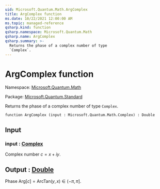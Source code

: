 ```yaml
---
uid: Microsoft.Quantum.Math.ArgComplex
title: ArgComplex function
ms.date: 10/22/2021 12:00:00 AM
ms.topic: managed-reference
qsharp.kind: function
qsharp.namespace: Microsoft.Quantum.Math
qsharp.name: ArgComplex
qsharp.summary: >-
  Returns the phase of a complex number of type
  `Complex`.
---
```


# ArgComplex function

Namespace: [Microsoft.Quantum.Math](xref:Microsoft.Quantum.Math)

Package: [Microsoft.Quantum.Standard](https://nuget.org/packages/Microsoft.Quantum.Standard)


Returns the phase of a complex number of type`Complex`.

```qsharp
function ArgComplex (input : Microsoft.Quantum.Math.Complex) : Double
```


## Input

### input : [Complex](xref:Microsoft.Quantum.Math.Complex)

Complex number $c = x + i y$.



## Output : [Double](xref:microsoft.quantum.qsharp.valueliterals#double-literals)

Phase $\text{Arg}[c] = \text{ArcTan}(y,x) \in (-\pi,\pi]$.